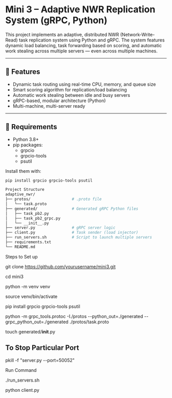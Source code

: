 # Mini 3 – Adaptive NWR Replication System (gRPC, Python)

This project implements an adaptive, distributed NWR (Network-Write-Read) task replication system using Python and gRPC. The system features dynamic load balancing, task forwarding based on scoring, and automatic work stealing across multiple servers — even across multiple machines.

---

## 🚀 Features

- Dynamic task routing using real-time CPU, memory, and queue size
- Smart scoring algorithm for replication/load balancing
- Automatic work stealing between idle and busy servers
- gRPC-based, modular architecture (Python)
- Multi-machine, multi-server ready

---

## 🧰 Requirements

- Python 3.8+
- pip packages:
  - grpcio
  - grpcio-tools
  - psutil

Install them with:

```bash
pip install grpcio grpcio-tools psutil

Project Structure
adaptive_nwr/
├── protos/                  # .proto file
│   └── task.proto
├── generated/               # Generated gRPC Python files
│   ├── task_pb2.py
│   ├── task_pb2_grpc.py
│   └── __init__.py
├── server.py                # gRPC server logic
├── client.py                # Task sender (load injector)
├── run_servers.sh           # Script to launch multiple servers
├── requirements.txt
└── README.md
```

Steps to Set up

git clone https://github.com/yourusername/mini3.git

cd mini3

python -m venv venv

source venv/bin/activate

pip install grpcio grpcio-tools psutil

python -m grpc_tools.protoc -I./protos --python_out=./generated --grpc_python_out=./generated ./protos/task.proto

touch generated/__init__.py

## To Stop Particular Port
pkill -f "server.py --port=50052"


Run Command 

./run_servers.sh

python client.py

